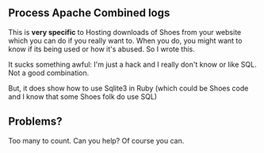 ## Process Apache Combined logs  

This is **very specific** to Hosting downloads of Shoes from your website which you can do if you really want to.
When you do, you might want to know if its being used or how it's abused. So I wrote this. 

It sucks something awful: I'm just a hack and I really don't know or like SQL. Not a good combination.

But, it does show how to use Sqlite3 in Ruby (which could be Shoes code and I
know that some Shoes folk do use SQL)

## Problems? 

Too many to count. Can you help? Of course you can.
